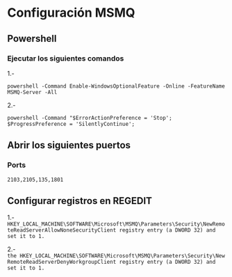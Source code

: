 # Configuración MSMQ

## Powershell
### Ejecutar los siguientes comandos

1.-

`powershell -Command Enable-WindowsOptionalFeature -Online -FeatureName MSMQ-Server -All`

2.-

`powershell -Command "$ErrorActionPreference = 'Stop';  $ProgressPreference = 'SilentlyContinue';`

## Abrir los siguientes puertos

### Ports

`2103,2105,135,1801`

## Configurar registros en REGEDIT

1.-
`HKEY_LOCAL_MACHINE\SOFTWARE\Microsoft\MSMQ\Parameters\Security\NewRemoteReadServerAllowNoneSecurityClient registry entry (a DWORD 32) and set it to 1.`

2.-
` the HKEY_LOCAL_MACHINE\SOFTWARE\Microsoft\MSMQ\Parameters\Security\NewRemoteReadServerDenyWorkgroupClient registry entry (a DWORD 32) and set it to 1.`